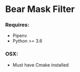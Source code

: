 # Bear Mask Filter

### Requires:
  - Pipenv
  - Python >= 3.6

### OSX:
  - Must have Cmake installed
